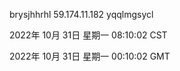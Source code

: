 brysjhhrhl 59.174.11.182 yqqlmgsycl

2022年 10月 31日 星期一 08:10:02 CST

2022年 10月 31日 星期一 00:10:02 GMT
